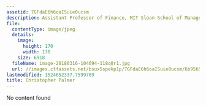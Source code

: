 ```yaml
---
assetid: 7GFdaE6h6oaISuie0ucsm
description: Assistant Professor of Finance, MIT Sloan School of Management
file:
  contentType: image/jpeg
  details:
    image:
      height: 170
      width: 170
    size: 6918
  fileName: image-20180316-104694-118q0r1.jpg
  url: //images.ctfassets.net/bsux5spekp1p/7GFdaE6h6oaISuie0ucsm/6b956525f0e7c24d27d61b0ec9332efd/image-20180316-104694-118q0r1.jpg
lastmodified: 1524652337.7599769
title: Christopher Palmer
---
```

No content found